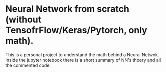 # Neural Network from scratch (without TensofrFlow/Keras/Pytorch, only math).

This is a personal project to understand the math behind a Neural Netwok. <br>
Inside the jupyter notebook there is a short summary of NN's thoery and all the commented code.
